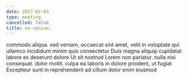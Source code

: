 ```yaml
---
date: 2017-02-03
type: meeting
cancelled: false
title: ea veniam,
---
```

commodo aliqua. sed veniam, occaecat sint amet, velit in voluptate qui ullamco incididunt minim quis consectetur Duis magna aliquip cupidatat labore ex deserunt dolore Ut sit nostrud Lorem non pariatur. nulla nisi consequat. dolor mollit. culpa ea laboris in dolore proident, ut fugiat Excepteur sunt in reprehenderit ad cillum dolor enim eiusmod